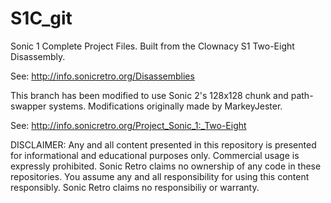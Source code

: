 S1C_git
============

Sonic 1 Complete Project Files. Built from the Clownacy S1 Two-Eight Disassembly.

See: http://info.sonicretro.org/Disassemblies

This branch has been modified to use Sonic 2's 128x128 chunk and path-swapper systems. Modifications originally made by MarkeyJester.

See: http://info.sonicretro.org/Project_Sonic_1:_Two-Eight

DISCLAIMER:
Any and all content presented in this repository is presented for informational and educational purposes only.
Commercial usage is expressly prohibited. Sonic Retro claims no ownership of any code in these repositories.
You assume any and all responsibility for using this content responsibly. Sonic Retro claims no responsibiliy or warranty.
